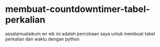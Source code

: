 # membuat-countdowntimer-tabel-perkalian
assalamualaikum wr wb ini adalah percobaan saya untuk membuat tabel perkalian dan waktu dengan python
